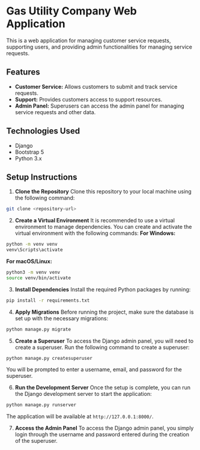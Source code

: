 # Gas Utility Company Web Application

This is a web application for managing customer service requests, supporting users, and providing admin functionalities for managing service requests.

## Features

- **Customer Service:** Allows customers to submit and track service requests.
- **Support:** Provides customers access to support resources.
- **Admin Panel:** Superusers can access the admin panel for managing service requests and other data.

## Technologies Used

- Django
- Bootstrap 5
- Python 3.x

## Setup Instructions

1. **Clone the Repository**
Clone this repository to your local machine using the following command:
```bash
git clone <repository-url>
```

2. **Create a Virtual Environment**
It is recommended to use a virtual environment to manage dependencies. You can create and activate the virtual environment with the following commands:
**For Windows:**
```bash
python -m venv venv
venv\Scripts\activate
```

**For macOS/Linux:**
```bash
python3 -m venv venv
source venv/bin/activate
```

3. **Install Dependencies**
Install the required Python packages by running:
```bash
pip install -r requirements.txt
```

4. **Apply Migrations**
Before running the project, make sure the database is set up with the necessary migrations:
```bash
python manage.py migrate
```

5. **Create a Superuser**
To access the Django admin panel, you will need to create a superuser. Run the following command to create a superuser:
```bash
python manage.py createsuperuser
```
You will be prompted to enter a username, email, and password for the superuser.

6. **Run the Development Server**
Once the setup is complete, you can run the Django development server to start the application:
```bash
python manage.py runserver
```
The application will be available at `http://127.0.0.1:8000/`.

7. **Access the Admin Panel**
To access the Django admin panel, you simply login through the username and password entered during the creation of the superuser.


